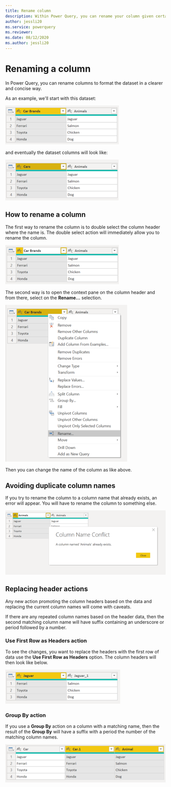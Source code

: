 ```yaml
---
title: Rename column
description: Within Power Query, you can rename your column given certain conditions.
author: jessli20
ms.service: powerquery
ms.reviewer: 
ms.date: 08/12/2020
ms.author: jessli20
---
```



# Renaming a column

In Power Query, you can rename columns to format the dataset in a clearer and concise way. 

As an example, we'll start with this dataset:

![Rename Column Before](images/rename-column-before.png)

and eventually the dataset columns will look like:

![Rename Column After](images/rename-column-after.png)

## How to rename a column

The first way to rename the column is to double select the column header where the name is. The double select action will immediately allow you to rename the column.

![Rename Column Double Select](images/rename-column-double-select.png)

The second way is to open the context pane on the column header and from there, select on the **Rename...** selection.

![Rename Column Context Pane](images/rename-column-context-pane.png)

Then you can change the name of the column as like above.

## Avoiding duplicate column names

If you try to rename the column to a column name that already exists, an error will appear. You will have to rename the column to something else.

![Rename Column Column Error](images/rename-column-error.png)


## Replacing header actions

Any new action promoting the column headers based on the data and replacing the current column names will come with caveats.

If there are any repeated column names based on the header data, then the second matching column name will have suffix containing an underscore or period followed by a number.

### Use First Row as Headers action

To see the changes, you want to replace the headers with the first row of data use the **Use First Row as Headers** option. The column headers will then look like below. 

![Rename Column Duplicate after Promoting Header](images/rename-column-suffix.png)


### Group By action

If you use a **Group By** action on a column with a matching name, then the result of the **Group By** will have a suffix with a period the number of the matching column names.

![Rename Column Group By](images/rename-column-group-by.png)

